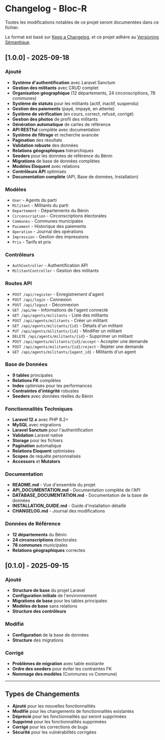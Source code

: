 # Changelog - Bloc-R

Toutes les modifications notables de ce projet seront documentées dans ce fichier.

Le format est basé sur [Keep a Changelog](https://keepachangelog.com/fr/1.0.0/),
et ce projet adhère au [Versioning Sémantique](https://semver.org/spec/v2.0.0.html).

## [1.0.0] - 2025-09-18

### Ajouté
- **Système d'authentification** avec Laravel Sanctum
- **Gestion des militants** avec CRUD complet
- **Organisation géographique** (12 départements, 24 circonscriptions, 78 communes)
- **Système de statuts** pour les militants (actif, inactif, suspendu)
- **Gestion des paiements** (payé, impayé, en attente)
- **Système de vérification** (en cours, correct, refusé, corrigé)
- **Gestion des photos** de profil des militants
- **Génération automatique** de cartes de référence
- **API RESTful** complète avec documentation
- **Système de filtrage** et recherche avancée
- **Pagination** des résultats
- **Validation robuste** des données
- **Relations géographiques** hiérarchiques
- **Seeders** pour les données de référence du Bénin
- **Migrations** de base de données complètes
- **Modèles Eloquent** avec relations
- **Contrôleurs API** optimisés
- **Documentation complète** (API, Base de données, Installation)

### Modèles
- `User` - Agents du parti
- `Militant` - Militants du parti
- `Departement` - Départements du Bénin
- `Circonscription` - Circonscriptions électorales
- `Communes` - Communes municipales
- `Paiement` - Historique des paiements
- `Operation` - Journal des opérations
- `Impression` - Gestion des impressions
- `Prix` - Tarifs et prix

### Contrôleurs
- `AuthController` - Authentification API
- `MilitantController` - Gestion des militants

### Routes API
- `POST /api/register` - Enregistrement d'agent
- `POST /api/login` - Connexion
- `POST /api/logout` - Déconnexion
- `GET /api/me` - Informations de l'agent connecté
- `GET /api/agents/militants` - Liste des militants
- `POST /api/agents/militants` - Créer un militant
- `GET /api/agents/militants/{id}` - Détails d'un militant
- `PUT /api/agents/militants/{id}` - Modifier un militant
- `DELETE /api/agents/militants/{id}` - Supprimer un militant
- `POST /api/agents/militants/{id}/accept` - Accepter une demande
- `POST /api/agents/militants/{id}/reject` - Rejeter une demande
- `GET /api/agents/militants/{agent_id}` - Militants d'un agent

### Base de Données
- **9 tables** principales
- **Relations FK** complètes
- **Index** optimisés pour les performances
- **Contraintes d'intégrité** robustes
- **Seeders** avec données réelles du Bénin

### Fonctionnalités Techniques
- **Laravel 12.x** avec PHP 8.2+
- **MySQL** avec migrations
- **Laravel Sanctum** pour l'authentification
- **Validation** Laravel native
- **Storage** pour les fichiers
- **Pagination** automatique
- **Relations Eloquent** optimisées
- **Scopes** de requête personnalisés
- **Accessors** et **Mutators**

### Documentation
- **README.md** - Vue d'ensemble du projet
- **API_DOCUMENTATION.md** - Documentation complète de l'API
- **DATABASE_DOCUMENTATION.md** - Documentation de la base de données
- **INSTALLATION_GUIDE.md** - Guide d'installation détaillé
- **CHANGELOG.md** - Journal des modifications

### Données de Référence
- **12 départements** du Bénin
- **24 circonscriptions** électorales
- **78 communes** municipales
- **Relations géographiques** correctes

## [0.1.0] - 2025-09-15

### Ajouté
- **Structure de base** du projet Laravel
- **Configuration initiale** de l'environnement
- **Migrations de base** pour les tables principales
- **Modèles de base** sans relations
- **Structure des contrôleurs**

### Modifié
- **Configuration** de la base de données
- **Structure** des migrations

### Corrigé
- **Problèmes de migration** avec table existante
- **Ordre des seeders** pour éviter les contraintes FK
- **Nommage des modèles** (Communes vs Commune)

---

## Types de Changements

- **Ajouté** pour les nouvelles fonctionnalités
- **Modifié** pour les changements de fonctionnalités existantes
- **Déprécié** pour les fonctionnalités qui seront supprimées
- **Supprimé** pour les fonctionnalités supprimées
- **Corrigé** pour les corrections de bugs
- **Sécurité** pour les vulnérabilités corrigées
